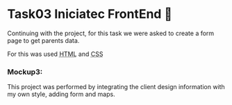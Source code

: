 # Task03 Iniciatec FrontEnd 🤯

Continuing with the project, for this task we were asked to create a form page to get parents data.

For this was used <abbr title="Hyper Text Markup Language">HTML</abbr> and <abbr title="Cascading Style Sheets">CSS</abbr> 

### Mockup3:

This project was performed by integrating the client design information with my own style, adding form and maps.

